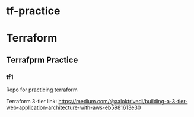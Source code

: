 # tf-practice

# Terraform
## Terrafprm Practice
### tf1

Repo for practicing terraform 

Terraform 3-tier link: https://medium.com/@aaloktrivedi/building-a-3-tier-web-application-architecture-with-aws-eb5981613e30
